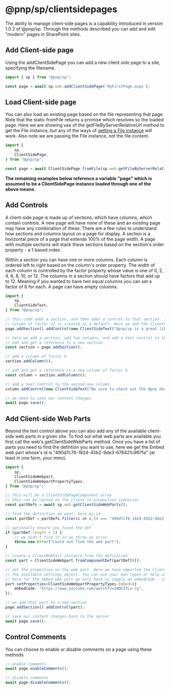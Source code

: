 # @pnp/sp/clientsidepages

The ability to manage client-side pages is a capability introduced in version 1.0.2 of @pnp/sp. Through the methods described
you can add and edit "modern" pages in SharePoint sites.

## Add Client-side page

Using the addClientSidePage you can add a new client side page to a site, specifying the filename.

```TypeScript
import { sp } from "@pnp/sp";

const page = await sp.web.addClientSidePage(`MyFirstPage.aspx`);
```

## Load Client-side page

You can also load an existing page based on the file representing that page. Note that the static fromFile returns a promise which 
resolves so the loaded page. Here we are showing use of the getFileByServerRelativeUrl method to get the File instance, but any of the ways
of [getting a File instance](files.md) will work. Also note we are passing the File instance, not the file content.

```TypeScript
import { 
    sp,
    ClientSidePage,
} from "@pnp/sp";

const page = await ClientSidePage.fromFile(sp.web.getFileByServerRelativeUrl("/sites/dev/SitePages/ExistingFile.aspx"));
```

**The remaining examples below reference a variable "page" which is assumed to be a ClientSidePage instance loaded through one of the above means.**

## Add Controls

A client-side page is made up of sections, which have columns, which contain controls. A new page will have none of these and an existing page may have
any combination of these. There are a few rules to understand how sections and columns layout on a page for display. A section is a horizontal piece of
a page that extends 100% of the page width. A page with multiple sections will stack these sections based on the section's order property - a 1 based index.

Within a section you can have one or more columns. Each column is ordered left to right based on the column's order property. The width of each column is
controlled by the factor property whose value is one of 0, 2, 4, 6, 8, 10, or 12. The columns in a section should have factors that add up to 12. Meaning 
if you wanted to have two equal columns you can set a factor of 6 for each. A page can have empty columns.

```TypeScript
import { 
    sp, 
    ClientSideText, 
} from "@pnp/sp";

// this code adds a section, and then adds a control to that section. The control is added to the section's defaultColumn, and if there are no columns a single
// column of factor 12 is created as a default. Here we add the ClientSideText part
page.addSection().addControl(new ClientSideText("@pnp/sp is a great library!"));

// here we add a section, add two columns, and add a text control to the second section so it will appear on the right of the page
// add and get a reference to a new section
const section = page.addSection();

// add a column of factor 6
section.addColumn(6);

// add and get a reference to a new column of factor 6
const column = section.addColumn(6);

// add a text control to the second new column
column.addControl(new ClientSideText("Be sure to check out the @pnp docs at https://pnp.github.io/pnp/"));

// we need to save our content changes
await page.save();
```

## Add Client-side Web Parts

Beyond the text control above you can also add any of the available client-side web parts in a given site. To find out what web parts are available you
first call the web's getClientSideWebParts method. Once you have a list of parts you need to find the defintion you want to use, here we get the Embed web part
whose's id is "490d7c76-1824-45b2-9de3-676421c997fa" (at least in one farm, your mmv).

```TypeScript
import {
    sp,
    ClientSideWebpart,
    ClientSideWebpartPropertyTypes,
} from "@pnp/sp";

// this will be a ClientSidePageComponent array
// this can be cached on the client in production scenarios
const partDefs = await sp.web.getClientSideWebParts();

// find the definition we want, here by id
const partDef = partDefs.filter(c => c.Id === "490d7c76-1824-45b2-9de3-676421c997fa");

// optionally ensure you found the def
if (partDef.length < 1) {
    // we didn't find it so we throw an error
    throw new Error("Could not find the web part");
}

// create a ClientWebPart instance from the definition
const part = ClientSideWebpart.fromComponentDef(partDef[0]);

// set the properties on the web part. Here we have imported the ClientSideWebpartPropertyTypes module and can use that to type
// the available settings object. You can use your own types or help us out and add some typings to the module :).
// here for the embed web part we only have to supply an embedCode - in this case a youtube video.
part.setProperties<ClientSideWebpartPropertyTypes.Embed>({
    embedCode: "https://www.youtube.com/watch?v=IWQFZ7Lx-rg",
});

// we add that part to a new section
page.addSection().addControl(part);

// save our content changes back to the server
await page.save();
```

## Control Comments

You can choose to enable or disable comments on a page using these methods

```TypeScript
// enable comments
await page.enableComments();

// disable comments
await page.disableComments();
```
